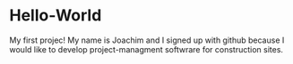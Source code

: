 # Hello-World
My first projec!
My name is Joachim and I signed up with github because I would like to develop project-managment softwrare for construction sites.
